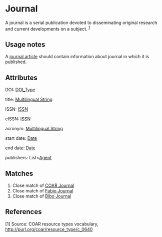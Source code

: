 # Journal

A journal is a serial publication devoted to disseminating original research and current developments on a subject. <sup>[1](#fn1)</sup>

## Usage notes
A [journal article](../entities/Journal_Article.md) should contain information about journal in which it is published. 

## Attributes

DOI: [DOI_Type](https://github.com/EuroCRIS/CERIF-Core/blob/main/datatypes/DOI.md) 

title: [Multilingual String](https://github.com/EuroCRIS/CERIF-Core/blob/main/datatypes/Multilingual_String.md) 

ISSN: [ISSN](../datatypes/ISSN.md)

eISSN: [ISSN](../datatypes/ISSN.md)

acronym: [Multilingual String](https://github.com/EuroCRIS/CERIF-Core/blob/main/datatypes/Multilingual_String.md)

start date: [Date](https://github.com/EuroCRIS/CERIF-Core/blob/main/datatypes/Date.md)

end date: [Date](https://github.com/EuroCRIS/CERIF-Core/blob/main/datatypes/Date.md)

publishers: List<[Agent](https://github.com/EuroCRIS/CERIF-Core/blob/main/entities/Agent.md) 

## Matches

1. Close match of [COAR Journal](http://vocabularies.coar-repositories.org/documentation/resource_types/#http://purl.org/coar/resource_type/c_0640)
2. Close match of [Fabio Journal](https://sparontologies.github.io/fabio/current/fabio.html#d4e3613)
3. Close match of [Bibo Journal](http://purl.org/ontology/bibo/Journal) 

## References
<a name="fn1">\[1\]</a> Source: COAR resource types vocabulary, http://purl.org/coar/resource_type/c_0640
